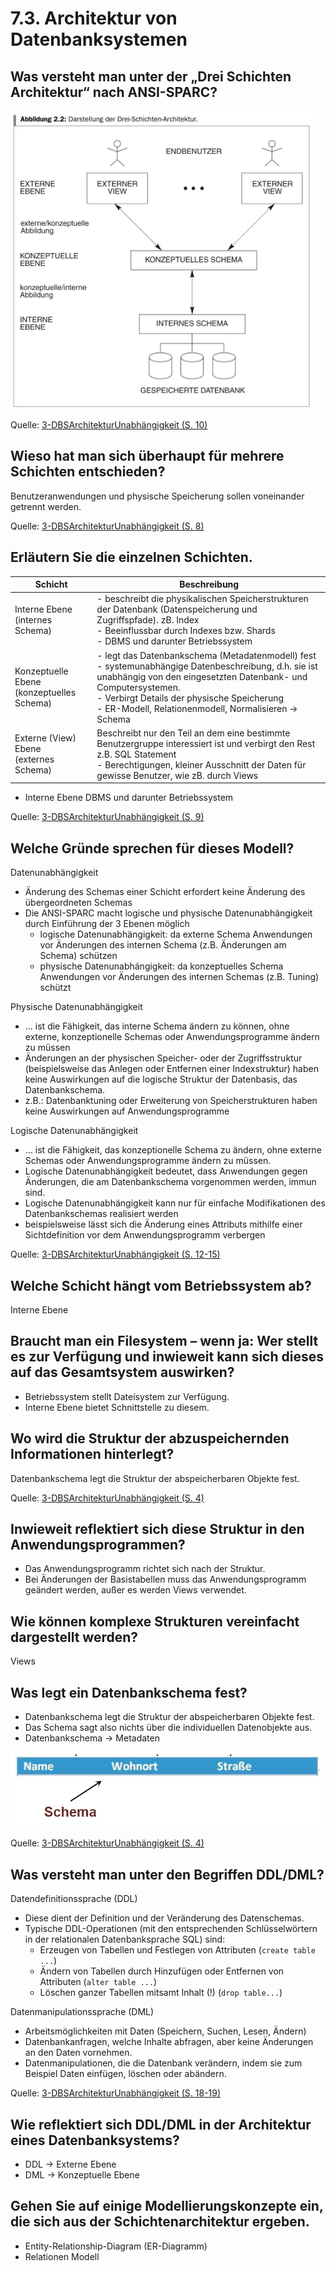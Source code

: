 # 7.3. Architektur von Datenbanksystemen

## Was versteht man unter der „Drei Schichten Architektur“ nach ANSI-SPARC?

![Datenbankarchitektur](Datenbankarchitektur.png)

Quelle: [3-DBSArchitekturUnabhängigkeit (S. 10)](../archiv/insy-game/jahrgang3/3-DBSArchitekturUnabha%CC%88ngigkeit.pdf)

## Wieso hat man sich überhaupt für mehrere Schichten entschieden?

Benutzeranwendungen und physische Speicherung sollen voneinander getrennt werden.

Quelle: [3-DBSArchitekturUnabhängigkeit (S. 8)](../archiv/insy-game/jahrgang3/3-DBSArchitekturUnabha%CC%88ngigkeit.pdf)

## Erläutern Sie die einzelnen Schichten.

| Schicht | Beschreibung |
|---|---|
| Interne Ebene<br>(internes Schema) | - beschreibt die physikalischen Speicherstrukturen der Datenbank (Datenspeicherung und Zugriffspfade). zB. Index<br>- Beeinflussbar durch Indexes bzw. Shards<br>- DBMS und darunter Betriebssystem|
| Konzeptuelle Ebene<br>(konzeptuelles Schema) | - legt das Datenbankschema  (Metadatenmodell) fest<br>- systemunabhängige Datenbeschreibung, d.h. sie ist unabhängig von den eingesetzten Datenbank- und Computersystemen.<br>- Verbirgt Details der physische Speicherung<br>- ER-Modell, Relationenmodell, Normalisieren -> Schema |
| Externe (View) Ebene<br>(externes Schema) | Beschreibt nur den Teil an dem eine bestimmte Benutzergruppe interessiert ist und verbirgt den Rest z.B. SQL Statement<br>- Berechtigungen, kleiner Ausschnitt der Daten für gewisse Benutzer, wie zB. durch Views  |

* Interne Ebene DBMS und darunter Betriebssystem

Quelle: [3-DBSArchitekturUnabhängigkeit (S. 9)](../archiv/insy-game/jahrgang3/3-DBSArchitekturUnabha%CC%88ngigkeit.pdf)

## Welche Gründe sprechen für dieses Modell?

Datenunabhängigkeit

* Änderung des Schemas einer Schicht erfordert keine Änderung des übergeordneten Schemas
* Die ANSI-SPARC macht logische und physische Datenunabhängigkeit durch Einführung der 3 Ebenen möglich
    * logische Datenunabhängigkeit: da externe Schema Anwendungen vor Änderungen des internen Schema (z.B. Änderungen am Schema) schützen
    * physische Datenunabhängigkeit: da konzeptuelles Schema Anwendungen vor Änderungen des internen Schemas (z.B. Tuning) schützt

Physische Datenunabhängigkeit

* ... ist die Fähigkeit, das interne Schema ändern zu können, ohne externe, konzeptionelle Schemas oder Anwendungsprogramme ändern zu müssen
* Änderungen an der physischen Speicher- oder der Zugriffsstruktur (beispielsweise das Anlegen oder Entfernen einer Indexstruktur) haben keine Auswirkungen auf die logische Struktur der Datenbasis, das Datenbankschema.
* z.B.: Datenbanktuning oder Erweiterung von Speicherstrukturen haben keine Auswirkungen auf Anwendungsprogramme

Logische Datenunabhängigkeit

* ... ist die Fähigkeit, das konzeptionelle Schema zu ändern, ohne externe Schemas oder Anwendungsprogramme ändern zu müssen.
* Logische Datenunabhängigkeit bedeutet, dass Anwendungen gegen Änderungen, die am Datenbankschema vorgenommen werden, immun sind.
* Logische Datenunabhängigkeit kann nur für einfache Modifikationen des Datenbankschemas realisiert werden
* beispielsweise lässt sich die Änderung eines Attributs mithilfe einer Sichtdefinition vor dem Anwendungsprogramm verbergen

Quelle: [3-DBSArchitekturUnabhängigkeit (S. 12-15)](../archiv/insy-game/jahrgang3/3-DBSArchitekturUnabha%CC%88ngigkeit.pdf)

## Welche Schicht hängt vom Betriebssystem ab?

Interne Ebene

## Braucht man ein Filesystem – wenn ja: Wer stellt es zur Verfügung und inwieweit kann sich dieses auf das Gesamtsystem auswirken?

* Betriebssystem stellt Dateisystem zur Verfügung.
* Interne Ebene bietet Schnittstelle zu diesem.

## Wo wird die Struktur der abzuspeichernden Informationen hinterlegt?

Datenbankschema legt die Struktur der abspeicherbaren Objekte fest.

Quelle: [3-DBSArchitekturUnabhängigkeit (S. 4)](../archiv/insy-game/jahrgang3/3-DBSArchitekturUnabha%CC%88ngigkeit.pdf)

## Inwieweit reflektiert sich diese Struktur in den Anwendungsprogrammen?

* Das Anwendungsprogramm richtet sich nach der Struktur.
* Bei Änderungen der Basistabellen muss das Anwendungsprogramm geändert werden, außer es werden Views verwendet.

## Wie können komplexe Strukturen vereinfacht dargestellt werden?

Views

## Was legt ein Datenbankschema fest?

* Datenbankschema legt die Struktur der abspeicherbaren Objekte fest.
* Das Schema sagt also nichts über die individuellen Datenobjekte aus.
* Datenbankschema -> Metadaten

![Datenbankschema](Datenbankschema.png)

Quelle: [3-DBSArchitekturUnabhängigkeit (S. 4)](../archiv/insy-game/jahrgang3/3-DBSArchitekturUnabha%CC%88ngigkeit.pdf)

## Was versteht man unter den Begriffen DDL/DML?

Datendefinitionssprache (DDL)

* Diese dient der Definition und der Veränderung des Datenschemas.
* Typische DDL-Operationen (mit den entsprechenden Schlüsselwörtern in der relationalen Datenbanksprache SQL) sind:
    * Erzeugen von Tabellen und Festlegen von Attributen (`create table ...`)
    * Ändern von Tabellen durch Hinzufügen oder Entfernen von Attributen (`alter table ...`)
    * Löschen ganzer Tabellen mitsamt Inhalt (!) (`drop table...`)

Datenmanipulationssprache (DML)

* Arbeitsmöglichkeiten mit Daten (Speichern, Suchen, Lesen, Ändern)
* Datenbankanfragen, welche Inhalte abfragen, aber keine Änderungen an den Daten vornehmen.
* Datenmanipulationen, die die Datenbank verändern, indem sie zum Beispiel Daten einfügen, löschen oder abändern.

Quelle: [3-DBSArchitekturUnabhängigkeit (S. 18-19)](../archiv/insy-game/jahrgang3/3-DBSArchitekturUnabha%CC%88ngigkeit.pdf)

## Wie reflektiert sich DDL/DML in der Architektur eines Datenbanksystems?

* DDL -> Externe Ebene
* DML -> Konzeptuelle Ebene

## Gehen Sie auf einige Modellierungskonzepte ein, die sich aus der Schichtenarchitektur ergeben.

* Entity-Relationship-Diagram (ER-Diagramm)
* Relationen Modell
